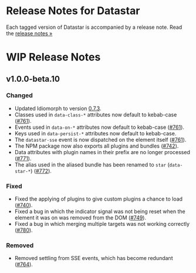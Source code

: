 # Release Notes for Datastar

Each tagged version of Datastar is accompanied by a release note. Read the [release notes »](https://github.com/starfederation/datastar/releases)

# WIP Release Notes

## v1.0.0-beta.10

### Changed

- Updated Idiomorph to version [0.7.3](https://github.com/bigskysoftware/idiomorph/releases/tag/v0.7.3).
- Classes used in `data-class-*` attributes now default to kebab-case ([#761](https://github.com/starfederation/datastar/issues/761)).
- Events used in `data-on-*` attributes now default to kebab-case ([#761](https://github.com/starfederation/datastar/issues/761)).
- Keys used in `data-persist-*` attributes now default to kebab-case.
- The `datastar-sse` event is now dispatched on the element itself ([#761](https://github.com/starfederation/datastar/issues/761)).
- The NPM package now also exports all plugins and bundles ([#742](https://github.com/starfederation/datastar/issues/742)).
- Data attributes with plugin names in their prefix are no longer processed ([#771](https://github.com/starfederation/datastar/issues/771)).
- The alias used in the aliased bundle has been renamed to `star` (`data-star-*`) ([#772](https://github.com/starfederation/datastar/issues/772)).

### Fixed

- Fixed the applying of plugins to give custom plugins a chance to load ([#740](https://github.com/starfederation/datastar/issues/740)).
- Fixed a bug in which the indicator signal was not being reset when the element it was on was removed from the DOM ([#749](https://github.com/starfederation/datastar/issues/749)).
- Fixed a bug in which merging multiple targets was not working correctly ([#780](https://github.com/starfederation/datastar/issues/780)).

### Removed

- Removed settling from SSE events, which has become redundant ([#764](https://github.com/starfederation/datastar/issues/764)).
